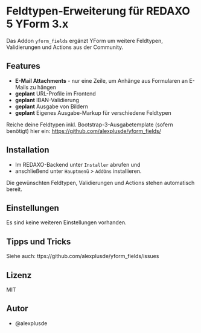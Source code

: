 # Feldtypen-Erweiterung für REDAXO 5 YForm 3.x

Das Addon `yform_fields` ergänzt YForm um weitere Feldtypen, Validierungen und Actions aus der Community.

## Features

* **E-Mail Attachments** - nur eine Zeile, um Anhänge aus Formularen an E-Mails zu hängen
* **geplant** URL-Profile im Frontend
* **geplant** IBAN-Validierung
* **geplant** Ausgabe von Bildern
* **geplant** Eigenes Ausgabe-Markup für verschiedene Feldtypen

Reiche deine Feldtypen inkl. Bootstrap-3-Ausgabetemplate (sofern benötigt) hier ein: https://github.com/alexplusde/yform_fields/

## Installation

* Im REDAXO-Backend unter `Installer` abrufen und
* anschließend unter `Hauptmenü` > `AddOns` installieren.

Die gewünschten Feldtypen, Validierungen und Actions stehen automatisch bereit.


## Einstellungen

Es sind keine weiteren Einstellungen vorhanden.

## Tipps und Tricks

Siehe auch: ttps://github.com/alexplusde/yform_fields/issues

## Lizenz

MIT

## Autor

* @alexplusde
